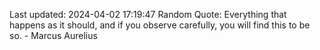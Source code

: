 Last updated: 2024-04-02 17:19:47
Random Quote: Everything that happens as it should, and if you observe carefully, you will find this to be so. - Marcus Aurelius